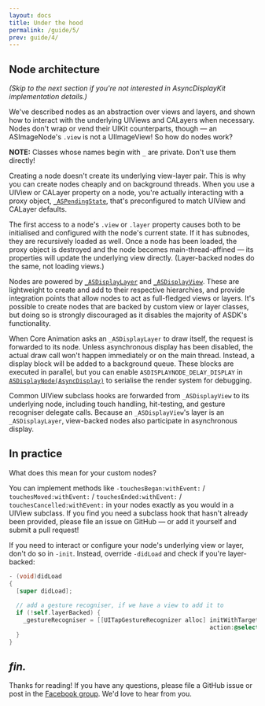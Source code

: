 ```yaml
---
layout: docs
title: Under the hood
permalink: /guide/5/
prev: guide/4/
---
```


## Node architecture

*(Skip to the next section if you're not interested in AsyncDisplayKit implementation details.)*

We've described nodes as an abstraction over views and layers, and shown how to
interact with the underlying UIViews and CALayers when necessary.  Nodes don't
wrap or vend their UIKit counterparts, though &mdash; an ASImageNode's `.view`
is not a UIImageView!  So how do nodes work?

**NOTE:**  Classes whose names begin with `_` are private.  Don't use them
directly!

Creating a node doesn't create its underlying view-layer pair.  This is why you
can create nodes cheaply and on background threads.  When you use a UIView or
CALayer property on a node, you're actually interacting with a proxy object,
[`_ASPendingState`](https://github.com/facebook/AsyncDisplayKit/blob/master/AsyncDisplayKit/Private/_ASPendingState.h),
that's preconfigured to match UIView and CALayer defaults.

The first access to a node's `.view` or `.layer` property causes both to be
initialised and configured with the node's current state.  If it has subnodes,
they are recursively loaded as well.  Once a node has been loaded, the proxy
object is destroyed and the node becomes main-thread-affined &mdash; its
properties will update the underlying view directly.  (Layer-backed nodes do
the same, not loading views.)

Nodes are powered by
[`_ASDisplayLayer`](https://github.com/facebook/AsyncDisplayKit/blob/master/AsyncDisplayKit/Details/_ASDisplayLayer.h)
and
[`_ASDisplayView`](https://github.com/facebook/AsyncDisplayKit/blob/master/AsyncDisplayKit/Details/_ASDisplayView.h).
These are lightweight to create and add to their respective hierarchies, and
provide integration points that allow nodes to act as full-fledged views or
layers.  It's possible to create nodes that are backed by custom view or layer
classes, but doing so is strongly discouraged as it disables the majority of
ASDK's functionality.  

When Core Animation asks an `_ASDisplayLayer` to draw itself, the request is
forwarded to its node.  Unless asynchronous display has been disabled, the
actual draw call won't happen immediately or on the main thread.  Instead, a
display block will be added to a background queue.  These blocks are executed
in parallel, but you can enable `ASDISPLAYNODE_DELAY_DISPLAY` in
[`ASDisplayNode(AsyncDisplay)`](https://github.com/facebook/AsyncDisplayKit/blob/master/AsyncDisplayKit/Private/ASDisplayNode%2BAsyncDisplay.mm)
to serialise the render system for debugging.

Common UIView subclass hooks are forwarded from `_ASDisplayView` to its
underlying node, including touch handling, hit-testing, and gesture recogniser
delegate calls.  Because an `_ASDisplayView`'s layer is an `_ASDisplayLayer`,
view-backed nodes also participate in asynchronous display.

## In practice

What does this mean for your custom nodes?

You can implement methods like `-touchesBegan:withEvent:` /
`touchesMoved:withEvent:` / `touchesEnded:withEvent:` /
`touchesCancelled:withEvent:` in your nodes exactly as you would in a UIView
subclass.  If you find you need a subclass hook that hasn't already been
provided, please file an issue on GitHub &mdash; or add it yourself and submit a
pull request!

If you need to interact or configure your node's underlying view or layer,
don't do so in `-init`.  Instead, override `-didLoad` and check if you're
layer-backed:

```objective-c
- (void)didLoad
{
  [super didLoad];
 
  // add a gesture recogniser, if we have a view to add it to
  if (!self.layerBacked) {
    _gestureRecogniser = [[UITapGestureRecognizer alloc] initWithTarget:self
                                                         action:@selector(_tap:)];
  }
}
```

## *fin.*

Thanks for reading!  If you have any questions, please file a GitHub issue or
post in the [Facebook group](https://www.facebook.com/groups/551597518288687).
We'd love to hear from you.
